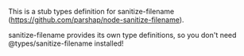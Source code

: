 This is a stub types definition for sanitize-filename (https://github.com/parshap/node-sanitize-filename).

sanitize-filename provides its own type definitions, so you don't need @types/sanitize-filename installed!